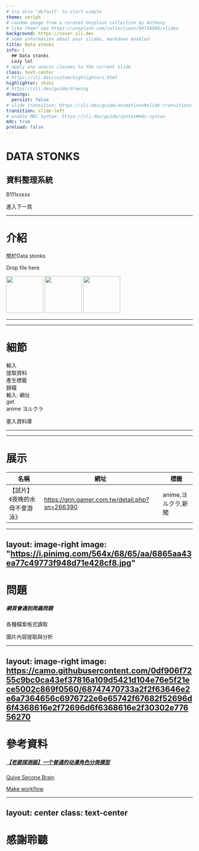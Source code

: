 ```yaml
---
# try also 'default' to start simple
theme: seriph
# random image from a curated Unsplash collection by Anthony
# like them? see https://unsplash.com/collections/94734566/slidev
background: https://cover.sli.dev
# some information about your slides, markdown enabled
title: Data stonks
info: |
  ## Data stonks
  Lazy lol
# apply any unocss classes to the current slide
class: text-center
# https://sli.dev/custom/highlighters.html
highlighter: shiki
# https://sli.dev/guide/drawing
drawings:
  persist: false
# slide transition: https://sli.dev/guide/animations#slide-transitions
transition: slide-left
# enable MDC Syntax: https://sli.dev/guide/syntax#mdc-syntax
mdc: true
preload: false
---
```


# DATA STONKS

## 資料整理系統

B111xxxxx

<div class="pt-12">
  <span @click="$slidev.nav.next" class="px-2 py-1 rounded cursor-pointer" hover="bg-white bg-opacity-10">
    進入下一頁 <carbon:arrow-right class="inline"/>
  </span>
</div>

---

# 介紹

關於Data stonks

<div class="bg-white border border-gray-300 shadow-lg rounded-lg p-4">
  <div class="drop-area bg-gray-100 border border-gray-300 rounded-lg p-4 text-center h-200px">
    <div class="flex justify-center items-center h-full text-dark">
      Drop file here
    </div>
  </div>
</div>

<img
  v-click
  v-motion
  :initial="{ x: 500, y: 800, scale: 2, rotate: 100 }"
  :click-1="final"
  class="absolute inset-0"
  src="https://cdn-icons-png.flaticon.com/512/4248/4248321.png"
  alt=""
  width="100"
  height="100"
/>
<img
  v-motion
  :initial="{ x: 500, y: -200, scale: 2, rotate: 100 }"
  :click-1="final2"
  class="absolute inset-0"
  src="https://cdn-icons-png.flaticon.com/512/186/186320.png"
  alt=""
  width="100"
  height="100"
/>
<img
  v-motion
  :initial="{ x: -100, y: -200, scale: 2, rotate: 100 }"
  :click-1="final3"
  class="absolute inset-0"
  src="https://cdn-icons-png.flaticon.com/512/8760/8760611.png"
  alt=""
  width="100"
  height="100"
/>

<script setup lang="ts">
const final = {
  x: 400,
  y: 200,
  rotate: 0,
  scale: 1,
  transition: {
    type: 'spring',
    damping: 10,
    stiffness: 20,
    mass: 2
  }
}
const final2 = {
  x: 500,
  y: 200,
  rotate: 0,
  scale: 1,
  transition: {
    type: 'spring',
    damping: 10,
    stiffness: 20,
    mass: 2
  }
}
const final3 = {
  x: 300,
  y: 200,
  rotate: 0,
  scale: 1,
  transition: {
    type: 'spring',
    damping: 10,
    stiffness: 20,
    mass: 2
  }
}
</script>

---
---

# 細節

<div class="flex justify-center items-center w-full h h-20vh">
  <div class="flex justify-between items-center">
    <div class="box bg-cyan-500 h-32 w-60 rounded flex justify-center items-center">輸入</div>
    <div class="line w-1/4 h-1 bg-gradient-to-r from-transparent via-white to-transparent animate-slide"></div>
    <div class="box bg-cyan-500 h-32 w-60 rounded flex justify-center items-center">提取資料</div>
    <div class="line w-1/4 h-1 bg-gradient-to-r from-transparent via-white to-transparent animate-slide"></div>
    <div class="box bg-cyan-500 h-32 w-60 rounded flex justify-center items-center">產生標籤</div>
    <div class="line w-1/4 h-1 bg-gradient-to-r from-transparent via-white to-transparent animate-slide"></div>
    <div class="box bg-cyan-500 h-32 w-60 rounded flex justify-center items-center">歸檔</div>
  </div>
</div>

<div
  v-click=[0,1]
  v-motion
  class="absolute box h-25 w-25 bg-cyan-500 flex justify-center items-center rounded-lg"
  :initial="{ x: -80, y: 80 }"
  :enter="{x:-20}"
  :click-1={x:0}
>
  輸入: 網址
</div>
<div
  v-click=[1,2]
  v-motion
  class="absolute box h-25 w-25 bg-cyan-500 flex justify-center items-center rounded-lg"
  :initial="{ x: 0, y: 80 }"
  :enter="{x:0}"
  :click-1={x:260}
>
  get
</div>
<div
  v-click=[2,3]
  v-motion
  class="absolute box h-25 w-25 bg-cyan-500 flex justify-center items-center break-all rounded-lg"
  :initial="{ x: 260, y: 80 }"
  :enter="{x:260}"
  :click-1={x:530}
>
  anime
  ヨルクラ
</div>
<div
  v-click=[3,4]
  v-motion
  class="absolute box h-25 w-25 bg-cyan-500 flex justify-center items-center rounded-lg"
  :initial="{ x: 530, y: 80 }"
  :enter="{x:530}"
  :click-1={x:810}
>

  塞入資料庫
</div>



<style>
  @keyframes slide {
    0% {
      background-position: 100%;
    }
    100% {
      background-position: -100%;
    }
  }

  .animate-slide {
    background: linear-gradient(90deg, transparent, #1abc9c, transparent);
    background-size: 200% 100%;
    animation: slide 1s ease-in-out infinite;
  }
</style>


---
---

# 展示

<table class="table-auto w-full text-left whitespace-nowrap">
  <thead class="border-b border-gray-200 bg-gray-500">
    <tr>
      <th class="px-4 py-2">名稱</th>
      <th class="px-4 py-2">網址</th>
      <th class="px-4 py-2">標籤</th>
    </tr>
  </thead>
  <tbody>
    <tr class="hover:bg-gray-400">
      <td class="px-4 py-2">【試片】《夜晚的水母不會游泳》</td>
      <td class="px-4 py-2"><a href="https://gnn.gamer.com.tw/detail.php?sn=266390" class="text-blue-500 hover:underline">https://gnn.gamer.com.tw/detail.php?sn=266390</a></td>
      <td class="px-4 py-2">anime,ヨルクラ,新聞</td>
    </tr>
  </tbody>
</table>

---
layout: image-right
image: "https://i.pinimg.com/564x/68/65/aa/6865aa43ea77c49773f948d71e428cf8.jpg"
---

# 問題

##### 網頁會遇到爬蟲問題

各種檔案格式讀取

圖片內容提取與分析


---
layout: image-right
image: https://camo.githubusercontent.com/0df906f7255c9bc0ca43ef37816a109d5421d104e76e5f21ece5002c869f0560/68747470733a2f2f63646e2e6a7364656c6976722e6e65742f67682f52696d6f4368616e2f72696d6f6368616e2f30302e77656270
---

# 參考資料

##### [【老婆探测器】一个普通的动漫角色分类模型](https://github.com/RimoChan/waifu-sensor)

[Quive Secone Brain](https://github.com/QuivrHQ/quivr)

[Make workflow](https://make.com)


---
layout: center
class: text-center
---

# 感謝聆聽
